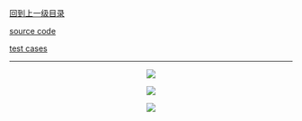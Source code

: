 [回到上一级目录](https://github.com/zhaochenyou/Way-to-Algorithm/blob/master/Chapter-2-Search/README.md)

[source code](https://github.com/zhaochenyou/Way-to-Algorithm/blob/master/Chapter-2-Search/src/BidirectionalBreadthSearch.hpp)

[test cases](https://github.com/zhaochenyou/Way-to-Algorithm/blob/master/Chapter-2-Search/src/BidirectionalBreadthSearch.cpp)

----------
<p align="center"><img src="https://github.com/zhaochenyou/Way-to-Algorithm/raw/master/Chapter-2-Search/res/BidirectionalBreadthSearch1.png" /></p>
<p align="center"><img src="https://github.com/zhaochenyou/Way-to-Algorithm/raw/master/Chapter-2-Search/res/BidirectionalBreadthSearch2.png" /></p>
<p align="center"><img src="https://github.com/zhaochenyou/Way-to-Algorithm/raw/master/Chapter-2-Search/res/BidirectionalBreadthSearch3.png" /></p>

